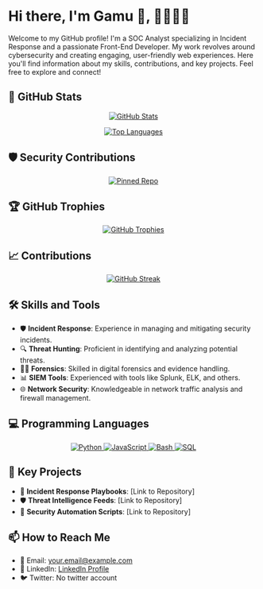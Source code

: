 

# Hi there, I'm Gamu 👋, 👩🏽‍💻👑

Welcome to my GitHub profile! I'm a SOC Analyst specializing in Incident Response and a passionate Front-End Developer. My work revolves around cybersecurity and creating engaging, user-friendly web experiences. Here you'll find information about my skills, contributions, and key projects. Feel free to explore and connect! 

## 🚀 GitHub Stats

<p align="center">
  <a href="https://github.com/CoderBlee">
    <img src="https://github-readme-stats.vercel.app/api?username=CoderBlee&show_icons=true&theme=radical&count_private=true&include_all_commits=true" alt="GitHub Stats" />
  </a>
</p>

<p align="center">
  <a href="https://github.com/CoderBlee">
    <img src="https://github-readme-stats.vercel.app/api/top-langs/?username=CoderBlee&layout=compact&theme=radical" alt="Top Languages" />
  </a>
</p>

## 🛡️ Security Contributions

<p align="center">
  <a href="https://github.com/CoderBlee">
    <img src="https://github-readme-stats.vercel.app/api/pin/?username=CoderBlee&repo=your-repo-name&theme=radical" alt="Pinned Repo" />
  </a>
</p>

## 🏆 GitHub Trophies

<p align="center">
  <a href="https://github.com/CoderBlee">
    <img src="https://github-profile-trophy.vercel.app/?username=CoderBlee&theme=radical&column=7" alt="GitHub Trophies" />
  </a>
</p>

## 📈 Contributions

<p align="center">
  <a href="https://github.com/CoderBlee">
    <img src="https://github-readme-streak-stats.herokuapp.com/?user=CoderBlee&theme=radical" alt="GitHub Streak" />
  </a>
</p>

## 🛠️ Skills and Tools

- 🛡️ **Incident Response**: Experience in managing and mitigating security incidents.
- 🔍 **Threat Hunting**: Proficient in identifying and analyzing potential threats.
- 🧑‍💻 **Forensics**: Skilled in digital forensics and evidence handling.
- 📊 **SIEM Tools**: Experienced with tools like Splunk, ELK, and others.
- 🌐 **Network Security**: Knowledgeable in network traffic analysis and firewall management.

## 💻 Programming Languages

<p align="center">
  <a href="https://github.com/CoderBlee">
    <img src="https://img.shields.io/badge/Programming%20Languages-Python-blue?style=for-the-badge&logo=python" alt="Python" />
    <img src="https://img.shields.io/badge/Programming%20Languages-JavaScript-yellow?style=for-the-badge&logo=javascript" alt="JavaScript" />
    <img src="https://img.shields.io/badge/Programming%20Languages-Bash-black?style=for-the-badge&logo=gnu-bash" alt="Bash" />
    <img src="https://img.shields.io/badge/Programming%20Languages-SQL-lightgrey?style=for-the-badge&logo=sqlite" alt="SQL" />
  </a>
</p>

## 🔗 Key Projects

- 📜 **Incident Response Playbooks**: [Link to Repository]
- 🛡️ **Threat Intelligence Feeds**: [Link to Repository]
- 🤖 **Security Automation Scripts**: [Link to Repository]

## 📫 How to Reach Me

- 📧 Email: [your.email@example.com](mailto:your.email@example.com)
- 💼 LinkedIn: [LinkedIn Profile](https://www.linkedin.com/in/gamuchirai-blessing-muchafa/)
- 🐦 Twitter: No twitter account

